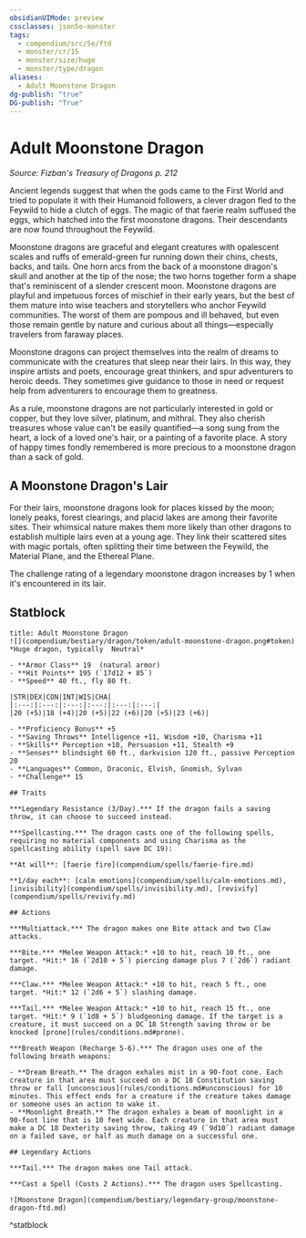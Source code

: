 ```yaml
---
obsidianUIMode: preview
cssclasses: json5e-monster
tags:
  - compendium/src/5e/ftd
  - monster/cr/15
  - monster/size/huge
  - monster/type/dragon
aliases:
  - Adult Moonstone Dragon
dg-publish: "true"
DG-publish: "True"
---
```

# Adult Moonstone Dragon
*Source: Fizban's Treasury of Dragons p. 212*  

Ancient legends suggest that when the gods came to the First World and tried to populate it with their Humanoid followers, a clever dragon fled to the Feywild to hide a clutch of eggs. The magic of that faerie realm suffused the eggs, which hatched into the first moonstone dragons. Their descendants are now found throughout the Feywild.

Moonstone dragons are graceful and elegant creatures with opalescent scales and ruffs of emerald-green fur running down their chins, chests, backs, and tails. One horn arcs from the back of a moonstone dragon's skull and another at the tip of the nose; the two horns together form a shape that's reminiscent of a slender crescent moon. Moonstone dragons are playful and impetuous forces of mischief in their early years, but the best of them mature into wise teachers and storytellers who anchor Feywild communities. The worst of them are pompous and ill behaved, but even those remain gentle by nature and curious about all things—especially travelers from faraway places.

Moonstone dragons can project themselves into the realm of dreams to communicate with the creatures that sleep near their lairs. In this way, they inspire artists and poets, encourage great thinkers, and spur adventurers to heroic deeds. They sometimes give guidance to those in need or request help from adventurers to encourage them to greatness.

As a rule, moonstone dragons are not particularly interested in gold or copper, but they love silver, platinum, and mithral. They also cherish treasures whose value can't be easily quantified—a song sung from the heart, a lock of a loved one's hair, or a painting of a favorite place. A story of happy times fondly remembered is more precious to a moonstone dragon than a sack of gold.

## A Moonstone Dragon's Lair

For their lairs, moonstone dragons look for places kissed by the moon; lonely peaks, forest clearings, and placid lakes are among their favorite sites. Their whimsical nature makes them more likely than other dragons to establish multiple lairs even at a young age. They link their scattered sites with magic portals, often splitting their time between the Feywild, the Material Plane, and the Ethereal Plane.

The challenge rating of a legendary moonstone dragon increases by 1 when it's encountered in its lair.

## Statblock

```ad-statblock
title: Adult Moonstone Dragon
![](compendium/bestiary/dragon/token/adult-moonstone-dragon.png#token)
*Huge dragon, typically  Neutral*

- **Armor Class** 19  (natural armor)
- **Hit Points** 195 (`17d12 + 85`)
- **Speed** 40 ft., fly 80 ft.

|STR|DEX|CON|INT|WIS|CHA|
|:---:|:---:|:---:|:---:|:---:|:---:|
|20 (+5)|18 (+4)|20 (+5)|22 (+6)|20 (+5)|23 (+6)|

- **Proficiency Bonus** +5
- **Saving Throws** Intelligence +11, Wisdom +10, Charisma +11
- **Skills** Perception +10, Persuasion +11, Stealth +9
- **Senses** blindsight 60 ft., darkvision 120 ft., passive Perception 20
- **Languages** Common, Draconic, Elvish, Gnomish, Sylvan
- **Challenge** 15

## Traits

***Legendary Resistance (3/Day).*** If the dragon fails a saving throw, it can choose to succeed instead.

***Spellcasting.*** The dragon casts one of the following spells, requiring no material components and using Charisma as the spellcasting ability (spell save DC 19):

**At will**: [faerie fire](compendium/spells/faerie-fire.md)

**1/day each**: [calm emotions](compendium/spells/calm-emotions.md), [invisibility](compendium/spells/invisibility.md), [revivify](compendium/spells/revivify.md)

## Actions

***Multiattack.*** The dragon makes one Bite attack and two Claw attacks.

***Bite.*** *Melee Weapon Attack:* +10 to hit, reach 10 ft., one target. *Hit:* 16 (`2d10 + 5`) piercing damage plus 7 (`2d6`) radiant damage.

***Claw.*** *Melee Weapon Attack:* +10 to hit, reach 5 ft., one target. *Hit:* 12 (`2d6 + 5`) slashing damage.

***Tail.*** *Melee Weapon Attack:* +10 to hit, reach 15 ft., one target. *Hit:* 9 (`1d8 + 5`) bludgeoning damage. If the target is a creature, it must succeed on a DC 18 Strength saving throw or be knocked [prone](rules/conditions.md#prone).

***Breath Weapon (Recharge 5-6).*** The dragon uses one of the following breath weapons:

- **Dream Breath.** The dragon exhales mist in a 90-foot cone. Each creature in that area must succeed on a DC 18 Constitution saving throw or fall [unconscious](rules/conditions.md#unconscious) for 10 minutes. This effect ends for a creature if the creature takes damage or someone uses an action to wake it.  
- **Moonlight Breath.** The dragon exhales a beam of moonlight in a 90-foot line that is 10 feet wide. Each creature in that area must make a DC 18 Dexterity saving throw, taking 49 (`9d10`) radiant damage on a failed save, or half as much damage on a successful one.  

## Legendary Actions

***Tail.*** The dragon makes one Tail attack.

***Cast a Spell (Costs 2 Actions).*** The dragon uses Spellcasting.

![Moonstone Dragon](compendium/bestiary/legendary-group/moonstone-dragon-ftd.md)
```
^statblock